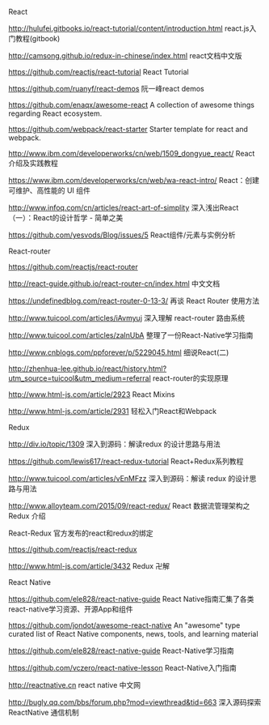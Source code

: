 
React

http://hulufei.gitbooks.io/react-tutorial/content/introduction.html react.js入门教程(gitbook)

http://camsong.github.io/redux-in-chinese/index.html react文档中文版

https://github.com/reactjs/react-tutorial React Tutorial

https://github.com/ruanyf/react-demos 阮一峰react demos

https://github.com/enaqx/awesome-react A collection of awesome things regarding React ecosystem.

https://github.com/webpack/react-starter Starter template for react and webpack.

http://www.ibm.com/developerworks/cn/web/1509_dongyue_react/ React 介绍及实践教程

https://www.ibm.com/developerworks/cn/web/wa-react-intro/ React：创建可维护、高性能的 UI 组件

http://www.infoq.com/cn/articles/react-art-of-simplity 深入浅出React（一）：React的设计哲学 - 简单之美

https://github.com/yesvods/Blog/issues/5 React组件/元素与实例分析

React-router

https://github.com/reactjs/react-router

http://react-guide.github.io/react-router-cn/index.html 中文文档

https://undefinedblog.com/react-router-0-13-3/ 再谈 React Router 使用方法

http://www.tuicool.com/articles/iAvmyuj 深入理解 react-router 路由系统

http://www.tuicool.com/articles/zaInUbA 整理了一份React-Native学习指南

http://www.cnblogs.com/ppforever/p/5229045.html 细说React(二)

http://zhenhua-lee.github.io/react/history.html?utm_source=tuicool&utm_medium=referral react-router的实现原理

http://www.html-js.com/article/2923 React Mixins

http://www.html-js.com/article/2931 轻松入门React和Webpack

Redux

http://div.io/topic/1309 深入到源码：解读redux 的设计思路与用法

https://github.com/lewis617/react-redux-tutorial React+Redux系列教程

http://www.tuicool.com/articles/vEnMFzz 深入到源码：解读 redux 的设计思路与用法

http://www.alloyteam.com/2015/09/react-redux/ React 数据流管理架构之 Redux 介绍

React-Redux 官方发布的react和redux的绑定

https://github.com/reactjs/react-redux

http://www.html-js.com/article/3432 Redux 卍解

React Native

https://github.com/ele828/react-native-guide React Native指南汇集了各类react-native学习资源、开源App和组件

https://github.com/jondot/awesome-react-native An "awesome" type curated list of React Native components, news, tools, and learning material

https://github.com/ele828/react-native-guide React-Native学习指南

https://github.com/vczero/react-native-lesson React-Native入门指南

http://reactnative.cn react native 中文网

http://bugly.qq.com/bbs/forum.php?mod=viewthread&tid=663 深入源码探索 ReactNative 通信机制





